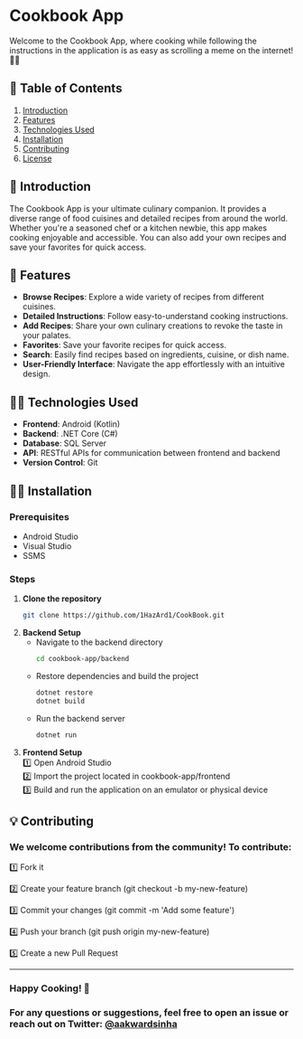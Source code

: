 # Cookbook App

Welcome to the Cookbook App, where cooking while following the instructions in the application is as easy as scrolling a meme on the internet! 🍲📱

## 📃 Table of Contents
1. [Introduction](#introduction)
2. [Features](#features)
3. [Technologies Used](#technologies-used)
4. [Installation](#installation)
5. [Contributing](#contributing)
6. [License](#license)

## 🌟 Introduction
The Cookbook App is your ultimate culinary companion. It provides a diverse range of food cuisines and detailed recipes from around the world. Whether you're a seasoned chef or a kitchen newbie, this app makes cooking enjoyable and accessible. You can also add your own recipes and save your favorites for quick access.

## 💭 Features
- **Browse Recipes**: Explore a wide variety of recipes from different cuisines.
- **Detailed Instructions**: Follow easy-to-understand cooking instructions.
- **Add Recipes**: Share your own culinary creations to revoke the taste in your palates.
- **Favorites**: Save your favorite recipes for quick access.
- **Search**: Easily find recipes based on ingredients, cuisine, or dish name.
- **User-Friendly Interface**: Navigate the app effortlessly with an intuitive design.

## 🧑‍🏫 Technologies Used
- **Frontend**: Android (Kotlin)
- **Backend**: .NET Core (C#)
- **Database**: SQL Server
- **API**: RESTful APIs for communication between frontend and backend
- **Version Control**: Git

## 👩‍🏫 Installation
### Prerequisites
- Android Studio
- Visual Studio
- SSMS

### Steps
1. **Clone the repository**
   ```bash
   git clone https://github.com/1HazArd1/CookBook.git
2. **Backend Setup**
   - Navigate to the backend directory
     ```bash
     cd cookbook-app/backend
   - Restore dependencies and build the project
      ```bash
      dotnet restore
      dotnet build
   - Run the backend server
      ```bash
      dotnet run
3. **Frontend Setup**  
  1️⃣ Open Android Studio  
  2️⃣ Import the project located in cookbook-app/frontend  
  3️⃣ Build and run the application on an emulator or physical device  

## 💡 Contributing
### We welcome contributions from the community! To contribute:

1️⃣ Fork it  

2️⃣ Create your feature branch (git checkout -b my-new-feature) 

3️⃣ Commit your changes (git commit -m 'Add some feature') 

4️⃣ Push your branch (git push origin my-new-feature)

5️⃣ Create a new Pull Request

---

### Happy Cooking! 🍴

### For any questions or suggestions, feel free to open an issue or reach out on Twitter: [@aakwardsinha](https://twitter.com/aakwardsinha)
